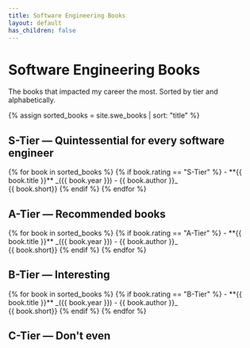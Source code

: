 ```yaml
---
title: Software Engineering Books
layout: default
has_children: false
---
```


 <style>
        .gray-paragraph {
            color: #A9A9A9;
        }
    </style>

<h1>Software Engineering Books</h1>

The books that impacted my career the most. Sorted by tier and alphabetically.

{% assign sorted_books = site.swe_books | sort: "title"  %}
<h2>S-Tier — Quintessential for every software engineer </h2>
{% for book in sorted_books %}
{% if book.rating == "S-Tier" %}
- **{{ book.title }}** _({{ book.year }}) - {{ book.author }}_ <br>
{{ book.short}}
{% endif %}
{% endfor %}


<h2>A-Tier — Recommended books</h2>
{% for book in sorted_books %}
{% if book.rating == "A-Tier" %}
- **{{ book.title }}** _({{ book.year }}) - {{ book.author }}_ <br>
{{ book.short}}
{% endif %}
{% endfor %}

<h2>B-Tier — Interesting</h2>
{% for book in sorted_books %}
{% if book.rating == "B-Tier" %}
- **{{ book.title }}** _({{ book.year }}) - {{ book.author }}_ <br>
{{ book.short}}
{% endif %}
{% endfor %}

<h2>C-Tier — Don't even</h2>
